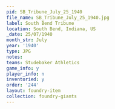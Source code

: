 ```yaml
---
pid: SB_Tribune_July_25_1940
file_name: SB_Tribune_July_25_1940.jpg
label: South Bend Tribune
location: South Bend, Indiana, US
_date: 25/07/1940
month_str: July
year: '1940'
type: JPG
notes: 
teams: Studebaker Athletics
game_info: y
player_info: n
inventoried: y
order: '244'
layout: foundry-item
collection: foundry-giants
---
```

